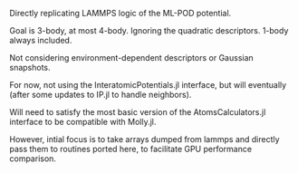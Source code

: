 Directly replicating LAMMPS logic of the ML-POD potential.

Goal is 3-body, at most 4-body. Ignoring the quadratic descriptors. 1-body always included.

Not considering environment-dependent descriptors or Gaussian snapshots.

For now, not using the InteratomicPotentials.jl interface, but will eventually (after some updates to IP.jl to handle neighbors).

Will need to satisfy the most basic version of the AtomsCalculators.jl interface to be compatible with Molly.jl. 

However, intial focus is to take arrays dumped from lammps and directly pass them to routines ported here, to facilitate GPU performance comparison.
